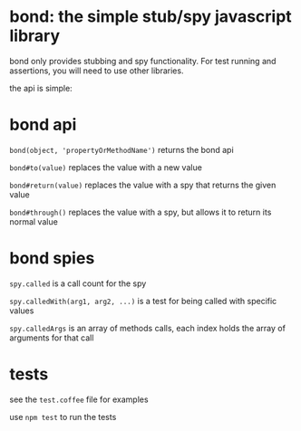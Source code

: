 bond: the simple stub/spy javascript library
===

bond only provides stubbing and spy functionality. For test running and assertions, you will need to use other libraries.

the api is simple:

bond api
====

`bond(object, 'propertyOrMethodName')` returns the bond api

`bond#to(value)` replaces the value with a new value

`bond#return(value)` replaces the value with a spy that returns the given value

`bond#through()` replaces the value with a spy, but allows it to return its normal value

bond spies
====

`spy.called` is a call count for the spy

`spy.calledWith(arg1, arg2, ...)` is a test for being called with specific values

`spy.calledArgs` is an array of methods calls, each index holds the array of arguments for that call

tests
===

see the `test.coffee` file for examples

use `npm test` to run the tests

